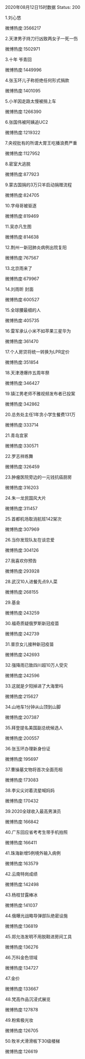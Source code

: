 2020年08月12日15时数据
Status: 200

1.刘心悠

微博热度:3566217

2.天津男子持刀行凶致两女子一死一伤

微博热度:1502971

3.十年 爷青回

微博热度:1449996

4.张玉环儿子称拒绝任何形式捐款

微博热度:1401095

5.小羊因走路太慢被捎上车

微博热度:1266390

6.张国伟被阿姨追UC2

微博热度:1219322

7.央视批有的所谓大胃王吃播浪费严重

微博热度:1127952

8.密室大逃脱

微博热度:877923

9.蒙古国捐的3万只羊启动捐赠流程

微博热度:824705

10.字母哥被驱逐

微博热度:819469

11.吴亦凡生图

微博热度:814638

12.荆州一新冠肺炎病例出院复阳

微博热度:767567

13.北京雨来了

微博热度:679967

14.刘雨昕 封面

微博热度:600527

15.全球腰最细的人

微博热度:405735

16.雷军承认小米不如苹果三星华为

微博热度:361470

17.个人房贷将统一转换为LPR定价

微博热度:351854

18.天津港爆炸五周年祭

微博热度:346427

19.镇江男老师不雅视频发布者已投案

微博热度:342862

20.总务处主任1年贪小学生餐费131万

微博热度:333714

21.青岛宜家

微博热度:330571

22.罗志祥练舞

微博热度:326459

23.肿瘤医院旁边的一元钱抗癌厨房

微博热度:316203

24.朱一龙民国风大片

微博热度:311457

25.首都机场取消航班142架次

微博热度:307969

26.当你发现队友在谈恋爱

微博热度:304126

27.我喜欢你预告

微博热度:293928

28.武汉10人进餐先点9人菜

微博热度:268155

29.基金

微博热度:243259

30.福奇质疑俄罗斯新冠疫苗

微博热度:242739

31.普京女儿接种新冠疫苗

微博热度:242693

32.强降雨已致四川超10万人受灾

微博热度:242596

33.这就是夕阳掉进了大海里吗

微博热度:215627

34.山地车1分钟从山顶到山脚

微博热度:207387

35.拜登提名美国副总统候选人

微博热度:200557

36.张玉环办理新身份证

微博热度:195697

37.曹操墓文物将首次全面亮相

微博热度:173083

38.李尖尖对着流星喊妈妈

微博热度:170432

39.2020全球收入最高男演员

微博热度:166842

40.广东回应省考考生带手机拍照

微博热度:166411

41.珠海新增5例境外输入病例

微博热度:163579

42.云南特岗成绩

微博热度:142498

43.杨枝甘露棒冰

微博热度:141037

44.俄曝光战略导弹部队绝密设施

微博热度:136819

45.郑允浩发明不用脱鞋进房间工具

微博热度:136276

46.万科金色领域

微博热度:134727

47.金价

微博热度:133667

48.梵高作品沉浸式展览

微博热度:127878

49.粉紫极光妆

微博热度:126705

50.牧羊犬滑滑板下30级楼梯

微博热度:126619

